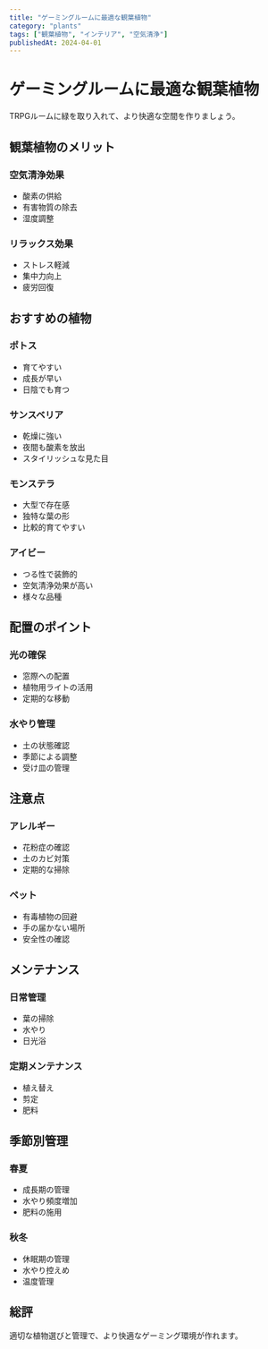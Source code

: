 ```yaml
---
title: "ゲーミングルームに最適な観葉植物"
category: "plants"
tags: ["観葉植物", "インテリア", "空気清浄"]
publishedAt: 2024-04-01
---
```


# ゲーミングルームに最適な観葉植物

TRPGルームに緑を取り入れて、より快適な空間を作りましょう。

## 観葉植物のメリット

### 空気清浄効果
- 酸素の供給
- 有害物質の除去
- 湿度調整

### リラックス効果
- ストレス軽減
- 集中力向上
- 疲労回復

## おすすめの植物

### ポトス
- 育てやすい
- 成長が早い
- 日陰でも育つ

### サンスベリア
- 乾燥に強い
- 夜間も酸素を放出
- スタイリッシュな見た目

### モンステラ
- 大型で存在感
- 独特な葉の形
- 比較的育てやすい

### アイビー
- つる性で装飾的
- 空気清浄効果が高い
- 様々な品種

## 配置のポイント

### 光の確保
- 窓際への配置
- 植物用ライトの活用
- 定期的な移動

### 水やり管理
- 土の状態確認
- 季節による調整
- 受け皿の管理

## 注意点

### アレルギー
- 花粉症の確認
- 土のカビ対策
- 定期的な掃除

### ペット
- 有毒植物の回避
- 手の届かない場所
- 安全性の確認

## メンテナンス

### 日常管理
- 葉の掃除
- 水やり
- 日光浴

### 定期メンテナンス
- 植え替え
- 剪定
- 肥料

## 季節別管理

### 春夏
- 成長期の管理
- 水やり頻度増加
- 肥料の施用

### 秋冬
- 休眠期の管理
- 水やり控えめ
- 温度管理

## 総評

適切な植物選びと管理で、より快適なゲーミング環境が作れます。
